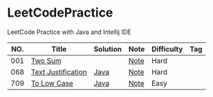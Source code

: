 # LeetCodePractice
LeetCode Practice with Java and Intellij IDE

|NO.|Title|Solution|Note|Difficulty|Tag|
|---|-----|--------|----|----------|---|
|001|[Two Sum](https://leetcode.com/problems/text-justification/)||[Note](Note/001.%20Two%20Sum)|Hard||
|068|[Text Justification](https://leetcode.com/problems/text-justification/)|[Java](src/Text_Justification_68.java)|[Note](Note/068.%20Text%20Justification)|Hard||
|709|[To Low Case](https://leetcode.com/problems/to-lower-case/)|[Java](src/ToLowerCase_709.java)|[Note](Note/709.%20To%20Lower%20Case)|Easy||

